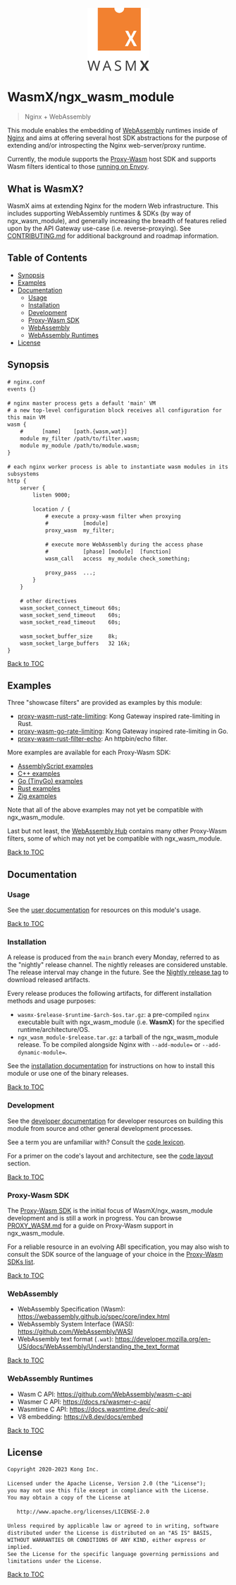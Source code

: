 <p align="center">
  <img alt="WasmX logo" src="assets/vectors/logo.svg" style="width:140px;" />
</p>

# WasmX/ngx_wasm_module

> Nginx + WebAssembly

This module enables the embedding of [WebAssembly] runtimes inside of
[Nginx](https://nginx.org/) and aims at offering several host SDK abstractions
for the purpose of extending and/or introspecting the Nginx web-server/proxy
runtime.

Currently, the module supports the
[Proxy-Wasm](https://github.com/proxy-wasm/spec) host SDK and supports Wasm
filters identical to those [running on
Envoy](https://www.envoyproxy.io/docs/envoy/latest/configuration/http/http_filters/wasm_filter.html).

## What is WasmX?

WasmX aims at extending Nginx for the modern Web infrastructure. This includes
supporting WebAssembly runtimes & SDKs (by way of ngx_wasm_module), and
generally increasing the breadth of features relied upon by the API Gateway
use-case (i.e. reverse-proxying). See [CONTRIBUTING.md](CONTRIBUTING.md)
for additional background and roadmap information.

## Table of Contents

- [Synopsis](#synopsis)
- [Examples](#examples)
- [Documentation](#documentation)
    - [Usage](#usage)
    - [Installation](#installation)
    - [Development](#development)
    - [Proxy-Wasm SDK](#proxy-wasm-sdk)
    - [WebAssembly](#webassembly)
    - [WebAssembly Runtimes](#webassembly-runtimes)
- [License](#license)

## Synopsis

```nginx
# nginx.conf
events {}

# nginx master process gets a default 'main' VM
# a new top-level configuration block receives all configuration for this main VM
wasm {
    #      [name]    [path.{wasm,wat}]
    module my_filter /path/to/filter.wasm;
    module my_module /path/to/module.wasm;
}

# each nginx worker process is able to instantiate wasm modules in its subsystems
http {
    server {
        listen 9000;

        location / {
            # execute a proxy-wasm filter when proxying
            #           [module]
            proxy_wasm  my_filter;

            # execute more WebAssembly during the access phase
            #           [phase] [module]  [function]
            wasm_call   access  my_module check_something;

            proxy_pass  ...;
        }
    }

    # other directives
    wasm_socket_connect_timeout 60s;
    wasm_socket_send_timeout    60s;
    wasm_socket_read_timeout    60s;

    wasm_socket_buffer_size     8k;
    wasm_socket_large_buffers   32 16k;
}
```

[Back to TOC](#table-of-contents)

## Examples

Three "showcase filters" are provided as examples by this module:

- [proxy-wasm-rust-rate-limiting](https://github.com/Kong/proxy-wasm-rust-rate-limiting): Kong Gateway inspired rate-limiting in Rust.
- [proxy-wasm-go-rate-limiting](https://github.com/Kong/proxy-wasm-go-rate-limiting): Kong Gateway inspired rate-limiting in Go.
- [proxy-wasm-rust-filter-echo](https://github.com/wasmx-proxy/proxy-wasm-rust-filter-echo/):
  An httpbin/echo filter.

More examples are available for each Proxy-Wasm SDK:

- [AssemblyScript
  examples](https://github.com/solo-io/proxy-runtime/tree/master/examples)
- [C++
  examples](https://github.com/proxy-wasm/proxy-wasm-cpp-sdk/tree/master/example)
- [Go (TinyGo)
  examples](https://github.com/tetratelabs/proxy-wasm-go-sdk/tree/main/examples)
- [Rust
  examples](https://github.com/proxy-wasm/proxy-wasm-rust-sdk/tree/master/examples)
- [Zig
  examples](https://github.com/mathetake/proxy-wasm-zig-sdk/tree/main/example)

Note that all of the above examples may not yet be compatible with
ngx_wasm_module.

Last but not least, the [WebAssembly
Hub](https://www.webassemblyhub.io/repositories/) contains many other Proxy-Wasm
filters, some of which may not yet be compatible with ngx_wasm_module.

[Back to TOC](#table-of-contents)

## Documentation

### Usage

See the [user documentation](docs/README.md) for resources on this module's
usage.

[Back to TOC](#table-of-contents)

### Installation

A release is produced from the `main` branch every Monday, referred to as the
"nightly" release channel. The nightly releases are considered unstable. The
release interval may change in the future. See the [Nightly release
tag](https://github.com/Kong/ngx_wasm_module/releases/tag/nightly) to download
released artifacts.

Every release produces the following artifacts, for different installation
methods and usage purposes:

- `wasmx-$release-$runtime-$arch-$os.tar.gz`: a pre-compiled `nginx` executable
  built with ngx_wasm_module (i.e. **WasmX**) for the specified
  runtime/architecture/OS.
- `ngx_wasm_module-$release.tar.gz`: a tarball of the ngx_wasm_module release.
  To be compiled alongside Nginx with `--add-module=` or
  `--add-dynamic-module=`.

See the [installation documentation](docs/INSTALL.md) for instructions on how to
install this module or use one of the binary releases.

[Back to TOC](#table-of-contents)

### Development

See the [developer documentation](docs/DEVELOPER.md) for developer resources on
building this module from source and other general development processes.

See a term you are unfamiliar with? Consult the [code
lexicon](docs/DEVELOPER.md#code-lexicon).

For a primer on the code's layout and architecture, see the [code
layout](docs/DEVELOPER.md#code-layout) section.

[Back to TOC](#table-of-contents)

### Proxy-Wasm SDK

The [Proxy-Wasm SDK](https://github.com/proxy-wasm/spec) is the initial focus of
WasmX/ngx_wasm_module development and is still a work in progress. You can
browse [PROXY_WASM.md](docs/PROXY_WASM.md) for a guide on Proxy-Wasm support in
ngx_wasm_module.

For a reliable resource in an evolving ABI specification, you may also wish to
consult the SDK source of the language of your choice in the [Proxy-Wasm SDKs
list](https://github.com/proxy-wasm/spec#sdks).

[Back to TOC](#table-of-contents)

### WebAssembly

- WebAssembly Specification (Wasm): https://webassembly.github.io/spec/core/index.html
- WebAssembly System Interface (WASI): https://github.com/WebAssembly/WASI
- WebAssembly text format (`.wat`): https://developer.mozilla.org/en-US/docs/WebAssembly/Understanding_the_text_format

[Back to TOC](#table-of-contents)

### WebAssembly Runtimes

- Wasm C API: https://github.com/WebAssembly/wasm-c-api
- Wasmer C API: https://docs.rs/wasmer-c-api/
- Wasmtime C API: https://docs.wasmtime.dev/c-api/
- V8 embedding: https://v8.dev/docs/embed

[Back to TOC](#table-of-contents)

## License

```
Copyright 2020-2023 Kong Inc.

Licensed under the Apache License, Version 2.0 (the "License");
you may not use this file except in compliance with the License.
You may obtain a copy of the License at

   http://www.apache.org/licenses/LICENSE-2.0

Unless required by applicable law or agreed to in writing, software
distributed under the License is distributed on an "AS IS" BASIS,
WITHOUT WARRANTIES OR CONDITIONS OF ANY KIND, either express or implied.
See the License for the specific language governing permissions and
limitations under the License.
```

[Back to TOC](#table-of-contents)

[WebAssembly]: https://webassembly.org/
